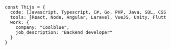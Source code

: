 <pre>const Thijs = {
  code: [Javascript, Typescript, C#, Go, PHP, Java, SQL, CSS],
  tools: [React, Node, Angular, Laravel, VueJS, Unity, Flutter],
  work: {
    company: "Coolblue",
    job_description: "Backend developer"
  }
}</pre>
